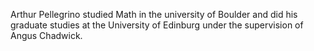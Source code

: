 Arthur Pellegrino studied Math in the university of Boulder and did his graduate studies at the University of Edinburg under the supervision of Angus Chadwick. 